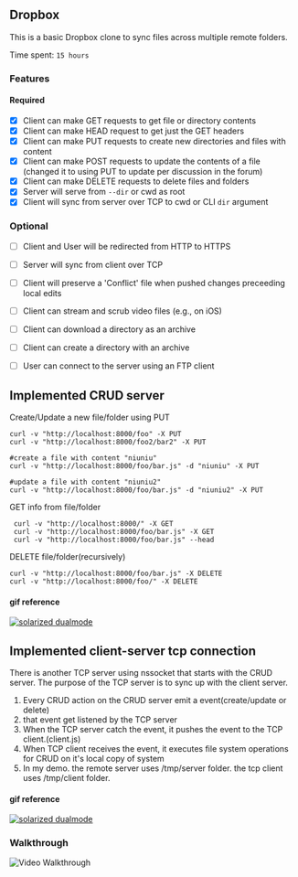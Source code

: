 ## Dropbox

This is a basic Dropbox clone to sync files across multiple remote folders.

Time spent: `15 hours`

### Features

#### Required

- [x] Client can make GET requests to get file or directory contents
- [x] Client can make HEAD request to get just the GET headers 
- [x] Client can make PUT requests to create new directories and files with content
- [x] Client can make POST requests to update the contents of a file (changed it to using PUT to update per discussion in the forum)
- [x] Client can make DELETE requests to delete files and folders
- [x] Server will serve from `--dir` or cwd as root
- [x] Client will sync from server over TCP to cwd or CLI `dir` argument

### Optional

- [ ] Client and User will be redirected from HTTP to HTTPS
- [ ] Server will sync from client over TCP
- [ ] Client will preserve a 'Conflict' file when pushed changes preceeding local edits
- [ ] Client can stream and scrub video files (e.g., on iOS)
- [ ] Client can download a directory as an archive
- [ ] Client can create a directory with an archive
- [ ] User can connect to the server using an FTP client


## Implemented CRUD server

Create/Update a new file/folder  using PUT
```shellscript
curl -v "http://localhost:8000/foo" -X PUT
curl -v "http://localhost:8000/foo2/bar2" -X PUT

#create a file with content "niuniu"
curl -v "http://localhost:8000/foo/bar.js" -d "niuniu" -X PUT 

#update a file with content "niuniu2"
curl -v "http://localhost:8000/foo/bar.js" -d "niuniu2" -X PUT
```

GET info from file/folder
```shellscript
 curl -v "http://localhost:8000/" -X GET
 curl -v "http://localhost:8000/foo/bar.js" -X GET
 curl -v "http://localhost:8000/foo/bar.js" --head
```

DELETE file/folder(recursively)
```shellscript
curl -v "http://localhost:8000/foo/bar.js" -X DELETE
curl -v "http://localhost:8000/foo/" -X DELETE
```
#### gif reference

[![solarized dualmode](https://github.com/vanessachem/node-dropbox/blob/master/assets/crud.gif)](#features)


## Implemented client-server tcp connection

There is another TCP server using nssocket that starts with the CRUD server.  The purpose of the TCP server is to sync up with the client server.

1. Every CRUD action on the CRUD server emit a event(create/update or delete)
2. that event get listened by the TCP server
3. When the TCP server catch the event, it pushes the event to the TCP client.(client.js)
4. When TCP client receives the event, it executes file system operations for CRUD on it's local copy of system
5. In my demo. the remote server uses /tmp/server folder. the tcp client uses /tmp/client folder. 

#### gif reference
[![solarized dualmode](https://github.com/vanessachem/node-dropbox/blob/master/assets/tcp.gif)](#features)





### Walkthrough
![Video Walkthrough](https://vimeo.com/user39231823/videos)


